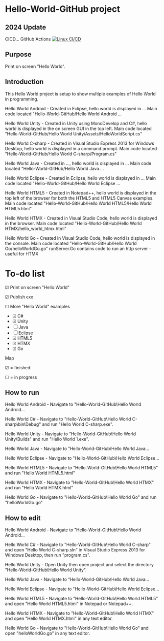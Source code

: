 Hello-World-GitHub project
===========
2024 Update
------------
CICD... GitHub Actions
[![Linux CI/CD](https://github.com/IanEarnest/Hello-World-GitHub/actions/workflows/main.yml/badge.svg)](https://github.com/IanEarnest/Hello-World-GitHub/actions/workflows/main.yml)


Purpose
-------
Print on screen "Hello World".


Introduction
------------
This Hello World project is setup to show multiple examples of Hello World in programming.

Hello World Android -
Created in Eclipse, hello world is displayed in ...
Main code located "Hello-World-GitHub/Hello World Android ...

Hello World Unity - 
Created in Unity using MonoDevelop and C#, hello world is displayed in the on screen GUI in the top left.
Main code located "Hello-World-GitHub/Hello World Unity/Assets/HelloWorldScript.cs"

Hello World C-sharp - 
Created in Visual Studio Express 2013 for Windows Desktop, hello world is displayed in a command prompt.
Main code located "Hello-World-GitHub/Hello World C-sharp/Program.cs"

Hello World Java - 
Created in ..., hello world is displayed in ...
Main code located "Hello-World-GitHub/Hello World Java ...

Hello World Eclipse - 
Created in Eclipse, hello world is displayed in ...
Main code located "Hello-World-GitHub/Hello World Eclipse ...

Hello World HTML5 - 
Created in Notepad++, hello world is displayed in the top left of the browser for both the HTML5 and HTML5 Canvas examples.
Main code located "Hello-World-GitHub/Hello World HTML5/Hello World HTML5.html"

Hello World HTMX - 
Created in Visual Studio Code, hello world is displayed in the browser.
Main code located "Hello-World-GitHub/Hello World HTMX/hello_world_htmx.html"

Hello World Go - 
Created in Visual Studio Code, hello world is displayed in the console.
Main code located "Hello-World-GitHub/Hello World Go/helloWorldGo.go"
runServer.Go contains code to run an http server - useful for HTMX




To-do list
==========

&#x2611; Print on screen "Hello World"

&#x2611; Publish exe

&#9744; More "Hello World" examples
- &#x2611; C#
- &#x2611; Unity
- &#9744; Java
- &#9744; Eclipse
- &#x2611; HTML5
- &#x2611; HTMX
- &#x2611; Go


Map

&#x2611; = finished

&#9744; = in progress



How to run
----------
Hello World Android - 
Navigate to "Hello-World-GitHub\Hello World Android...

Hello World C# - 
Navigate to "Hello-World-GitHub\Hello World C-sharp\bin\Debug" and run "Hello World C-sharp.exe".

Hello World Unity - 
Navigate to "Hello-World-GitHub\Hello World Unity\Builds" and run "Hello World 1.exe".

Hello World Java - 
Navigate to "Hello-World-GitHub\Hello World Java...

Hello World Eclipse - 
Navigate to "Hello-World-GitHub\Hello World Eclipse...

Hello World HTML5 - 
Navigate to "Hello-World-GitHub\Hello World HTML5" and run "Hello World HTML5.html"

Hello World HTMX - 
Navigate to "Hello-World-GitHub\Hello World HTMX" and run "Hello World HTMX.html"

Hello World Go - 
Navigate to "Hello-World-GitHub\Hello World Go" and run "helloWorldGo.go"

How to edit
-----------
Hello World Android - 
Navigate to "Hello-World-GitHub\Hello World Android...

Hello World C# - 
Navigate to "Hello-World-GitHub\Hello World C-sharp" and open "Hello World C-sharp.sln" in Visual Studio Express 2013 for Windows Desktop, then run "program.cs".

Hello World Unity - 
Open Unity then open project and select the directory "Hello-World-GitHub\Hello World Unity".

Hello World Java - 
Navigate to "Hello-World-GitHub\Hello World Java...

Hello World Eclipse - 
Navigate to "Hello-World-GitHub\Hello World Eclipse...

Hello World HTML5 - 
Navigate to "Hello-World-GitHub\Hello World HTML5" and open "Hello World HTML5.html" in Notepad or Notepad++.

Hello World HTMX - 
Navigate to "Hello-World-GitHub\Hello World HTMX" and open "Hello World HTMX.html" in any text editor.

Hello World Go - 
Navigate to "Hello-World-GitHub\Hello World Go" and open "helloWorldGo.go" in any text editor.
